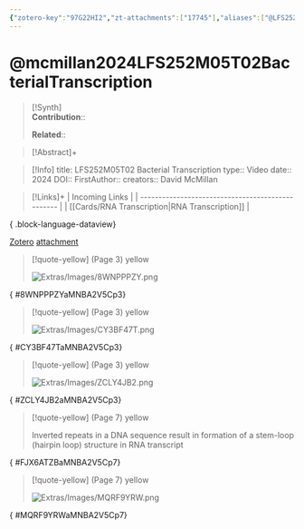 ```yaml
---
{"zotero-key":"97G22HI2","zt-attachments":["17745"],"aliases":["@LFS252M05T02 Bacterial Transcription"],"keywords":null,"FirstAuthor":"[[ David McMillan]]","tags":["source/video","Uni/LFS252"],"dg-publish":true,"permalink":"/sources/mcmillan2024-lfs-252-m05-t02-bacterial-transcription/","dgPassFrontmatter":true}
---
```


# @mcmillan2024LFS252M05T02BacterialTranscription

>[!Synth]  
>**Contribution**::  
>  
>**Related**:: 
>  

> [!Abstract]+
> 

> [!Info]
> title: LFS252M05T02 Bacterial Transcription
> type:: Video 
> date:: 2024
> DOI:: 
> FirstAuthor:: 
> creators:: David McMillan

> [!Links]+
>  | Incoming Links                                    |
> | ------------------------------------------------- |
> | [[Cards/RNA Transcription\|RNA Transcription]] |
> 
{ .block-language-dataview}


[Zotero](zotero://select/library/items/97G22HI2) [attachment](<file:///Users/nathanmaxwell/Zotero/storage/MNBA2V5C/LFS252%20Bacterial%20Transcription%20pages%202%20-%209.pdf>)

> [!quote-yellow] (Page 3) yellow
> 
> ![Extras/Images/8WNPPPZY.png](/img/user/Extras/Images/8WNPPPZY.png)
>
{ #8WNPPPZYaMNBA2V5Cp3}


> [!quote-yellow] (Page 3) yellow
> 
> ![Extras/Images/CY3BF47T.png](/img/user/Extras/Images/CY3BF47T.png)
>
{ #CY3BF47TaMNBA2V5Cp3}


> [!quote-yellow] (Page 3) yellow
> 
> ![Extras/Images/ZCLY4JB2.png](/img/user/Extras/Images/ZCLY4JB2.png)
>
{ #ZCLY4JB2aMNBA2V5Cp3}


> [!quote-yellow] (Page 7) yellow
> 
> Inverted repeats in a DNA sequence result in formation of a stem-loop (hairpin loop) structure in RNA transcript
>
{ #FJX6ATZBaMNBA2V5Cp7}


> [!quote-yellow] (Page 7) yellow
> 
> ![Extras/Images/MQRF9YRW.png](/img/user/Extras/Images/MQRF9YRW.png)
>
{ #MQRF9YRWaMNBA2V5Cp7}

